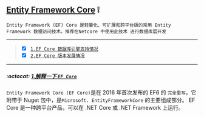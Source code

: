 ## [Entity Framework Core](#top) <b id="top"></b> :grey_exclamation:
`Entity Framework (EF) Core 是轻量化、可扩展和跨平台版的常用 Entity Framework 数据访问技术。推荐在Netcore 中使用此技术 进行数据库层开发`

----

> - [x] [`1.EF Core 数据库引擎支持情况`](https://docs.microsoft.com/zh-cn/ef/core/providers/index)
> - [x] [`2.EF Core 版本发展情况`](https://docs.microsoft.com/zh-cn/ef/core/what-is-new/)

-----

#####  :octocat: [1.解释一下 `EF Core`](#top) <b id="module"></b> 
`Entity Framework Core (EF Core)`是在 2016 年首次发布的 EF6 的 `完全重写`，它附带于 Nuget 包中，是`Microsoft.
EntityFrameworkCore` 的主要组成部分。 EF Core 是一种跨平台产品，可以在 .NET Core 或 .NET Framework 上运行。
